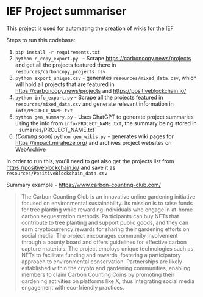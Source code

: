 # IEF Project summariser

This project is used for automating the creation of wikis for the [IEF](https://impactevaluation.foundation/)

Steps to run this codebase:

1. `pip install -r requirements.txt`
2. `python c_copy_export.py ` - Scrape https://carboncopy.news/projects and get all the projects featured there in `resources/carboncopy_projects.csv`
3. `python export_unique.csv` - generates `resources/mixed_data.csv`, which will hold all projects that are featured in https://carboncopy.news/projects and https://positiveblockchain.io/
4. `python info_export.py` - Scrape all the projects featured in `resources/mixed_data.csv` and generate relevant information in `info/PROJECT_NAME.txt`
5. `python gen_summary.py` - Uses ChatGPT to generate project summaries using the info from `info/PROJECT_NAME.txt`, the summary being stored in ``sumaries/PROJECT_NAME.txt`
6. _(Coming soon)_ `python gen_wikis.py` - generates wiki pages for https://impact.miraheze.org/ and archives project websites on WebArchive

In order to run this, you'll need to get also get the projects list from https://positiveblockchain.io/ and save it as `resources/PositiveBlockchain_data.csv`

Summary example - https://www.carbon-counting-club.com/

> The Carbon Counting Club is an innovative online gardening initiative focused on environmental sustainability. Its mission is to raise funds for tree planting while rewarding individuals who engage in at-home carbon sequestration methods. Participants can buy NFTs that contribute to tree planting and support public goods, and they can earn cryptocurrency rewards for sharing their gardening efforts on social media. The project encourages community involvement through a bounty board and offers guidelines for effective carbon capture materials.
> The project employs unique technologies such as NFTs to facilitate funding and rewards, fostering a participatory approach to environmental conservation. Partnerships are likely established within the crypto and gardening communities, enabling members to claim Carbon Counting Coins by promoting their gardening activities on platforms like X, thus integrating social media engagement with eco-friendly practices.

